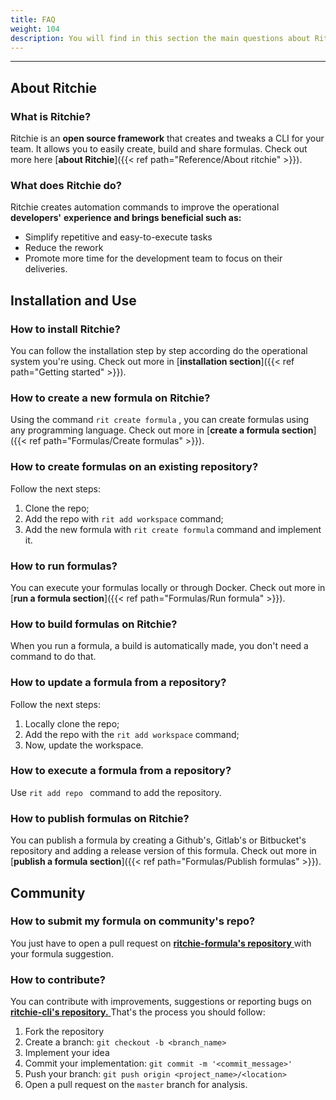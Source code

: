 ```yaml
---
title: FAQ
weight: 104
description: You will find in this section the main questions about Ritchie.
---
```


---

## **About Ritchie**

### **What is Ritchie?**

Ritchie is an **open source framework** that creates and tweaks a CLI for your team. It allows you to easily create, build and share formulas. Check out more here [**about Ritchie**]({{< ref path="Reference/About ritchie" >}}).

### **What does Ritchie do?**

Ritchie creates automation commands to improve the operational **developers'** **experience and brings beneficial such as:**

* Simplify repetitive and easy-to-execute tasks
* Reduce the rework
* Promote more time for the development team to focus on their deliveries.

## **Installation and Use**

### **How to install Ritchie?** 

You can follow the installation step by step according do the operational system you're using. Check out more in [**installation section**]({{< ref path="Getting started" >}}).

### **How to create a new formula on Ritchie?**

Using the command `rit create formula` , you can create formulas using any programming language. Check out more in [**create a formula section**]({{< ref path="Formulas/Create formulas" >}}).

### **How to create formulas on an existing repository?**

Follow the next steps:
1. Clone the repo;
2. Add the repo with `rit add workspace` command;
3. Add the new formula with `rit create formula` command and implement it.

### **How to run formulas?**

You can execute your formulas locally or through Docker. Check out more in [**run a formula section**]({{< ref path="Formulas/Run formula" >}}).

### **How to build formulas on Ritchie?**

When you run a formula, a build is automatically made, you don't need a command to do that.

### **How to update a formula from a repository?**

Follow the next steps:
1. Locally clone the repo;
2. Add the repo with the `rit add workspace` command;
3. Now, update the workspace.

### **How to execute a formula from a repository?**

Use `rit add repo ` command to add the repository.

### **How to publish formulas on Ritchie?**

You can publish a formula by creating a Github's, Gitlab's or Bitbucket's repository and adding a release version of this formula. Check out more in [**publish a formula section**]({{< ref path="Formulas/Publish formulas" >}}).

## **Community**

### How to submit my formula on community's repo?

You just have to open a pull request on [**ritchie-formula's repository** ](https://github.com/ZupIT/ritchie-formulas) with your formula suggestion.

### **How to contribute?**

You can contribute with improvements, suggestions or reporting bugs on[ **ritchie-cli's repository.** ](https://github.com/ZupIT/ritchie-cli)That's the process you should follow:

1. Fork the repository
2. Create a branch: `git checkout -b <branch_name>`
3. Implement your idea
4. Commit your implementation: `git commit -m '<commit_message>'`
5. Push your branch: `git push origin <project_name>/<location>`
6. Open a pull request on the `master` branch for analysis.
